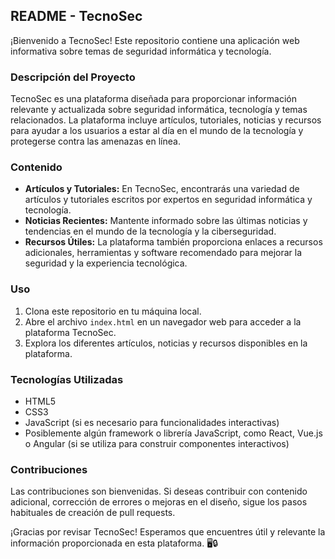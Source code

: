 ## README - TecnoSec

¡Bienvenido a TecnoSec! Este repositorio contiene una aplicación web informativa sobre temas de seguridad informática y tecnología.

### Descripción del Proyecto
TecnoSec es una plataforma diseñada para proporcionar información relevante y actualizada sobre seguridad informática, tecnología y temas relacionados. La plataforma incluye artículos, tutoriales, noticias y recursos para ayudar a los usuarios a estar al día en el mundo de la tecnología y protegerse contra las amenazas en línea.

### Contenido
- **Artículos y Tutoriales:** En TecnoSec, encontrarás una variedad de artículos y tutoriales escritos por expertos en seguridad informática y tecnología.
- **Noticias Recientes:** Mantente informado sobre las últimas noticias y tendencias en el mundo de la tecnología y la ciberseguridad.
- **Recursos Útiles:** La plataforma también proporciona enlaces a recursos adicionales, herramientas y software recomendado para mejorar la seguridad y la experiencia tecnológica.

### Uso
1. Clona este repositorio en tu máquina local.
2. Abre el archivo `index.html` en un navegador web para acceder a la plataforma TecnoSec.
3. Explora los diferentes artículos, noticias y recursos disponibles en la plataforma.

### Tecnologías Utilizadas
- HTML5
- CSS3
- JavaScript (si es necesario para funcionalidades interactivas)
- Posiblemente algún framework o librería JavaScript, como React, Vue.js o Angular (si se utiliza para construir componentes interactivos)

### Contribuciones
Las contribuciones son bienvenidas. Si deseas contribuir con contenido adicional, corrección de errores o mejoras en el diseño, sigue los pasos habituales de creación de pull requests.

¡Gracias por revisar TecnoSec! Esperamos que encuentres útil y relevante la información proporcionada en esta plataforma. 🖥️🔒
